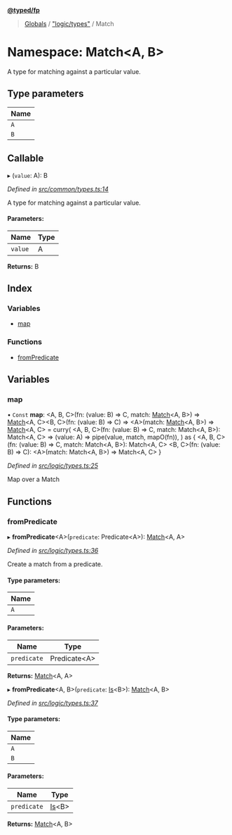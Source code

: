 **[@typed/fp](../README.md)**

> [Globals](../globals.md) / ["logic/types"](_logic_types_.md) / Match

# Namespace: Match\<A, B>

A type for matching against a particular value.

## Type parameters

Name |
------ |
`A` |
`B` |

## Callable

▸ (`value`: A): B

*Defined in [src/common/types.ts:14](https://github.com/TylorS/typed-fp/blob/ac98ca1/src/common/types.ts#L14)*

A type for matching against a particular value.

#### Parameters:

Name | Type |
------ | ------ |
`value` | A |

**Returns:** B

## Index

### Variables

* [map](_logic_types_.match.md#map)

### Functions

* [fromPredicate](_logic_types_.match.md#frompredicate)

## Variables

### map

• `Const` **map**: \<A, B, C>(fn: (value: B) => C, match: [Match](_logic_types_.match.md)\<A, B>) => [Match](_logic_types_.match.md)\<A, C>\<B, C>(fn: (value: B) => C) => \<A>(match: [Match](_logic_types_.match.md)\<A, B>) => [Match](_logic_types_.match.md)\<A, C> = curry( \<A, B, C>(fn: (value: B) => C, match: Match\<A, B>): Match\<A, C> => (value: A) => pipe(value, match, mapO(fn)), ) as { \<A, B, C>(fn: (value: B) => C, match: Match\<A, B>): Match\<A, C> \<B, C>(fn: (value: B) => C): \<A>(match: Match\<A, B>) => Match\<A, C> }

*Defined in [src/logic/types.ts:25](https://github.com/TylorS/typed-fp/blob/ac98ca1/src/logic/types.ts#L25)*

Map over a Match

## Functions

### fromPredicate

▸ **fromPredicate**\<A>(`predicate`: Predicate\<A>): [Match](_logic_types_.match.md)\<A, A>

*Defined in [src/logic/types.ts:36](https://github.com/TylorS/typed-fp/blob/ac98ca1/src/logic/types.ts#L36)*

Create a match from a predicate.

#### Type parameters:

Name |
------ |
`A` |

#### Parameters:

Name | Type |
------ | ------ |
`predicate` | Predicate\<A> |

**Returns:** [Match](_logic_types_.match.md)\<A, A>

▸ **fromPredicate**\<A, B>(`predicate`: [Is](_logic_types_.md#is)\<B>): [Match](_logic_types_.match.md)\<A, B>

*Defined in [src/logic/types.ts:37](https://github.com/TylorS/typed-fp/blob/ac98ca1/src/logic/types.ts#L37)*

#### Type parameters:

Name |
------ |
`A` |
`B` |

#### Parameters:

Name | Type |
------ | ------ |
`predicate` | [Is](_logic_types_.md#is)\<B> |

**Returns:** [Match](_logic_types_.match.md)\<A, B>
